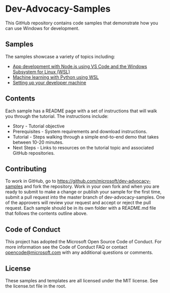 # Dev-Advocacy-Samples
This GitHub repository contains code samples that demonstrate how you can use Windows for development.

## Samples
The samples showcase a variety of topics including:

- [App development with Node.js using VS Code and the Windows Subsystem for Linux (WSL)](https://github.com/Microsoft/Dev-Advocacy-Samples/tree/master/nodejs-shoppingcart)
- [Machine learning with Python using WSL](https://github.com/Microsoft/Dev-Advocacy-Samples/tree/master/python-mlclassification)
- [Setting up your developer machine](https://github.com/Microsoft/windows-dev-box-setup-scripts)

## Contents
Each sample has a README page with a set of instructions that will walk you through the tutorial. The instructions include:
- Story - Tutorial objective
- Prerequisites - System requirements and download instructions.
- Tutorial - Steps walking through a simple end-to-end demo that takes between 10-20 minutes.
- Next Steps - Links to resources on the tutorial topic and associated GitHub repositories.

## Contributing
To work in GitHub, go to https://github.com/microsoft/dev-advocacy-samples and fork the repository. Work in your own fork and when you are ready to submit to make a change or publish your sample for the first time, submit a pull request into the master branch of dev-advocacy-samples. One of the approvers will review your request and accept or reject the pull request.
Each sample should be in its own folder with a README.md file that follows the contents outline above.

## Code of Conduct
This project has adopted the Microsoft Open Source Code of Conduct. For more information see the Code of Conduct FAQ or contact opencode@microsoft.com with any additional questions or comments.

## License
These samples and templates are all licensed under the MIT license. See the license.txt file in the root.
